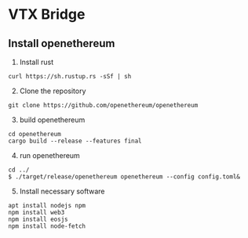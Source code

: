 # VTX Bridge
## Install openethereum
1. Install rust
```
curl https://sh.rustup.rs -sSf | sh
```
2. Clone the repository
```
git clone https://github.com/openethereum/openethereum
```
3. build openethereum
```
cd openethereum
cargo build --release --features final
```
4. run openethereum
```
cd ../
$ ./target/release/openethereum openethereum --config config.toml&
```
5. Install necessary software 
```
apt install nodejs npm
npm install web3
npm install eosjs
npm install node-fetch
```



